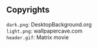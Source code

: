 ## Copyrights

``dark.png``: DesktopBackground.org  
``light.png``: wallpapercave.com  
``header.gif``: Matrix movie
